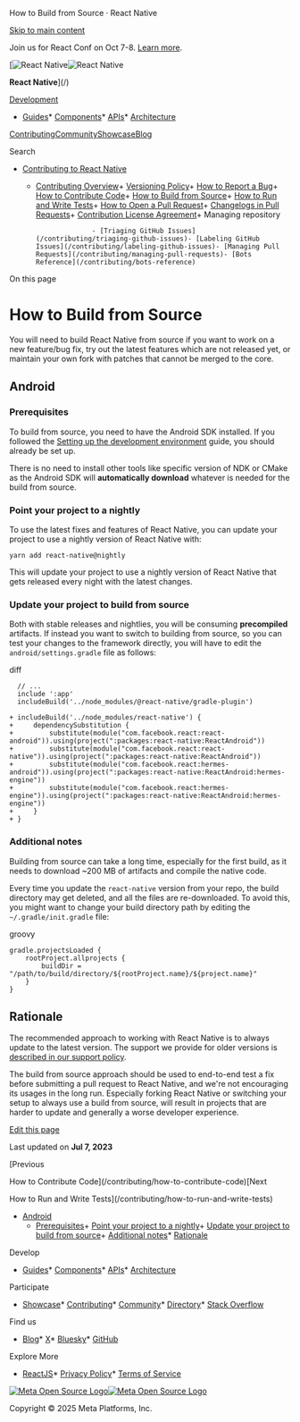How to Build from Source · React Native

[Skip to main content](#__docusaurus_skipToContent_fallback)

Join us for React Conf on Oct 7-8. [Learn more](https://conf.react.dev).

[![React Native](/img/header_logo.svg)![React Native](/img/header_logo.svg)

**React Native**](/)

[Development](#)

* [Guides](/docs/getting-started)* [Components](/docs/components-and-apis)* [APIs](/docs/accessibilityinfo)* [Architecture](/architecture/overview)

[Contributing](/contributing/overview)[Community](/community/overview)[Showcase](/showcase)[Blog](/blog)

Search

* [Contributing to React Native](/contributing/overview)

  + [Contributing Overview](/contributing/overview)+ [Versioning Policy](/contributing/versioning-policy)+ [How to Report a Bug](/contributing/how-to-report-a-bug)+ [How to Contribute Code](/contributing/how-to-contribute-code)+ [How to Build from Source](/contributing/how-to-build-from-source)+ [How to Run and Write Tests](/contributing/how-to-run-and-write-tests)+ [How to Open a Pull Request](/contributing/how-to-open-a-pull-request)+ [Changelogs in Pull Requests](/contributing/changelogs-in-pull-requests)+ [Contribution License Agreement](/contributing/contribution-license-agreement)+ Managing repository

                      - [Triaging GitHub Issues](/contributing/triaging-github-issues)- [Labeling GitHub Issues](/contributing/labeling-github-issues)- [Managing Pull Requests](/contributing/managing-pull-requests)- [Bots Reference](/contributing/bots-reference)

On this page

How to Build from Source
========================

You will need to build React Native from source if you want to work on a new feature/bug fix, try out the latest features which are not released yet, or maintain your own fork with patches that cannot be merged to the core.

Android[​](#android "Direct link to Android")
---------------------------------------------

### Prerequisites[​](#prerequisites "Direct link to Prerequisites")

To build from source, you need to have the Android SDK installed. If you followed the [Setting up the development environment](/docs/environment-setup) guide, you should already be set up.

There is no need to install other tools like specific version of NDK or CMake as the Android SDK will **automatically download** whatever is needed for the build from source.

### Point your project to a nightly[​](#point-your-project-to-a-nightly "Direct link to Point your project to a nightly")

To use the latest fixes and features of React Native, you can update your project to use a nightly version of React Native with:

```
yarn add react-native@nightly  

```

This will update your project to use a nightly version of React Native that gets released every night with the latest changes.

### Update your project to build from source[​](#update-your-project-to-build-from-source "Direct link to Update your project to build from source")

Both with stable releases and nightlies, you will be consuming **precompiled** artifacts. If instead you want to switch to building from source, so you can test your changes to the framework directly, you will have to edit the `android/settings.gradle` file as follows:

diff

```
  // ...  
  include ':app'  
  includeBuild('../node_modules/@react-native/gradle-plugin')  
    
+ includeBuild('../node_modules/react-native') {  
+     dependencySubstitution {  
+         substitute(module("com.facebook.react:react-android")).using(project(":packages:react-native:ReactAndroid"))  
+         substitute(module("com.facebook.react:react-native")).using(project(":packages:react-native:ReactAndroid"))  
+         substitute(module("com.facebook.react:hermes-android")).using(project(":packages:react-native:ReactAndroid:hermes-engine"))  
+         substitute(module("com.facebook.react:hermes-engine")).using(project(":packages:react-native:ReactAndroid:hermes-engine"))  
+     }  
+ }  

```

### Additional notes[​](#additional-notes "Direct link to Additional notes")

Building from source can take a long time, especially for the first build, as it needs to download ~200 MB of artifacts and compile the native code.

Every time you update the `react-native` version from your repo, the build directory may get deleted, and all the files are re-downloaded.
To avoid this, you might want to change your build directory path by editing the `~/.gradle/init.gradle` file:

groovy

```
gradle.projectsLoaded {  
    rootProject.allprojects {  
        buildDir = "/path/to/build/directory/${rootProject.name}/${project.name}"  
    }  
}  

```

Rationale[​](#rationale "Direct link to Rationale")
---------------------------------------------------

The recommended approach to working with React Native is to always update to the latest version. The support we provide for older versions is [described in our support policy](https://github.com/reactwg/react-native-releases/#releases-support-policy).

The build from source approach should be used to end-to-end test a fix before submitting a pull request to React Native, and we're not encouraging its usages in the long run. Especially forking React Native or switching your setup to always use a build from source, will result in projects that are harder to update and generally a worse developer experience.

[Edit this page](https://github.com/facebook/react-native-website/edit/main/docs/how-to-build-from-source.md)

Last updated on **Jul 7, 2023**

[Previous

How to Contribute Code](/contributing/how-to-contribute-code)[Next

How to Run and Write Tests](/contributing/how-to-run-and-write-tests)

* [Android](#android)
  + [Prerequisites](#prerequisites)+ [Point your project to a nightly](#point-your-project-to-a-nightly)+ [Update your project to build from source](#update-your-project-to-build-from-source)+ [Additional notes](#additional-notes)* [Rationale](#rationale)

Develop

* [Guides](/docs/getting-started)* [Components](/docs/components-and-apis)* [APIs](/docs/accessibilityinfo)* [Architecture](/architecture/overview)

Participate

* [Showcase](/showcase)* [Contributing](/contributing/overview)* [Community](/community/overview)* [Directory](https://reactnative.directory/)* [Stack Overflow](https://stackoverflow.com/questions/tagged/react-native)

Find us

* [Blog](/blog)* [X](https://x.com/reactnative)* [Bluesky](https://bsky.app/profile/reactnative.dev)* [GitHub](https://github.com/facebook/react-native)

Explore More

* [ReactJS](https://react.dev/)* [Privacy Policy](https://opensource.fb.com/legal/privacy/)* [Terms of Service](https://opensource.fb.com/legal/terms/)

[![Meta Open Source Logo](/img/oss_logo.svg)![Meta Open Source Logo](/img/oss_logo.svg)](https://opensource.fb.com/)

Copyright © 2025 Meta Platforms, Inc.